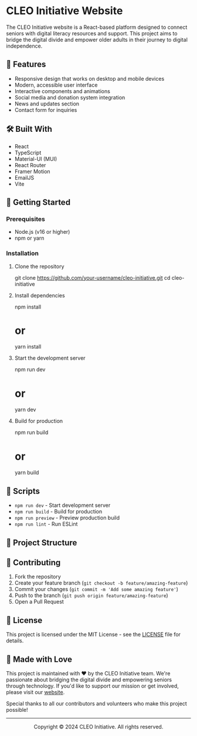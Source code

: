 # CLEO Initiative Website

The CLEO Initiative website is a React-based platform designed to connect seniors with digital literacy resources and support. This project aims to bridge the digital divide and empower older adults in their journey to digital independence.

## 🚀 Features

- Responsive design that works on desktop and mobile devices
- Modern, accessible user interface
- Interactive components and animations
- Social media and donation system integration
- News and updates section
- Contact form for inquiries

## 🛠️ Built With

- React
- TypeScript
- Material-UI (MUI)
- React Router
- Framer Motion
- EmailJS
- Vite

## 🏁 Getting Started

### Prerequisites

- Node.js (v16 or higher)
- npm or yarn

### Installation

1. Clone the repository

    git clone https://github.com/your-username/cleo-initiative.git
    cd cleo-initiative

2. Install dependencies

    npm install
    # or
    yarn install

3. Start the development server

    npm run dev
    # or
    yarn dev

4. Build for production

    npm run build
    # or
    yarn build

## 🔧 Scripts

- `npm run dev` - Start development server
- `npm run build` - Build for production
- `npm run preview` - Preview production build
- `npm run lint` - Run ESLint

## 📁 Project Structure

## 🤝 Contributing

1. Fork the repository
2. Create your feature branch (`git checkout -b feature/amazing-feature`)
3. Commit your changes (`git commit -m 'Add some amazing feature'`)
4. Push to the branch (`git push origin feature/amazing-feature`)
5. Open a Pull Request

## 📜 License

This project is licensed under the MIT License - see the [LICENSE](LICENSE) file for details.

## 💖 Made with Love

This project is maintained with ❤️ by the CLEO Initiative team. We're passionate about bridging the digital divide and empowering seniors through technology. If you'd like to support our mission or get involved, please visit our [website](https://cleoinitiative.org).

Special thanks to all our contributors and volunteers who make this project possible!

---

<p align="center">Copyright © 2024 CLEO Initiative. All rights reserved.</p>